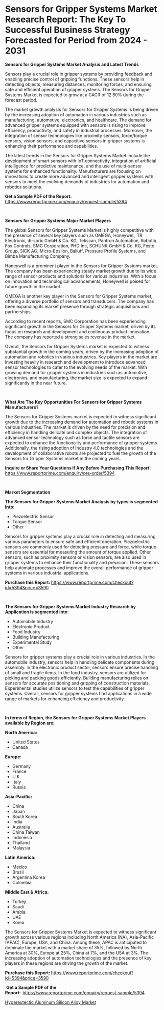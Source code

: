 <p><h1>Sensors for Gripper Systems Market Research Report: The Key To Successful Business Strategy Forecasted for Period from 2024 - 2031</h1></p><p><strong>Sensors for Gripper Systems Market Analysis and Latest Trends</strong></p>
<p><p>Sensors play a crucial role in gripper systems by providing feedback and enabling precise control of gripping functions. These sensors help in detecting objects, measuring distances, monitoring forces, and ensuring safe and efficient operation of gripper systems. The Sensors for Gripper Systems Market is expected to grow at a CAGR of 12.80% during the forecast period.</p><p>The market growth analysis for Sensors for Gripper Systems is being driven by the increasing adoption of automation in various industries such as manufacturing, automotive, electronics, and healthcare. The demand for advanced gripper systems equipped with sensors is rising to improve efficiency, productivity, and safety in industrial processes. Moreover, the integration of sensor technologies like proximity sensors, force/torque sensors, vision sensors, and capacitive sensors in gripper systems is enhancing their performance and capabilities.</p><p>The latest trends in the Sensors for Gripper Systems Market include the development of smart sensors with IoT connectivity, integration of artificial intelligence for predictive maintenance, and the use of multi-sensor systems for enhanced functionality. Manufacturers are focusing on innovations to create more advanced and intelligent gripper systems with sensors to meet the evolving demands of industries for automation and robotics solutions.</p></p>
<p><strong>Get a Sample PDF of the Report:&nbsp;</strong> <a href="https://www.reportprime.com/enquiry/request-sample/5394">https://www.reportprime.com/enquiry/request-sample/5394</a></p>
<p>&nbsp;</p>
<p><strong>Sensors for Gripper Systems Major Market Players</strong></p>
<p><p>The global Sensors for Gripper Systems Market is highly competitive with the presence of several key players such as OMEGA, Honeywell, TR Electronic, di-soric GmbH & Co. KG, Tekscan, Pantron Automation, Robotiq, Fox Controls, SMC Corporation, PHD Inc, SCHUNK GmbH & Co. KG, Festo Group, SICK AG, Micro-Epsilon, Balluff, Pressure Profile Systems, and Bimba Manufacturing Company.</p><p>Honeywell is a prominent player in the Sensors for Gripper Systems market. The company has been experiencing steady market growth due to its wide range of sensor products and solutions for various industries. With a focus on innovation and technological advancements, Honeywell is poised for future growth in the market.</p><p>OMEGA is another key player in the Sensors for Gripper Systems market, offering a diverse portfolio of sensors and transducers. The company has been expanding its market presence through strategic acquisitions and partnerships.</p><p>According to recent reports, SMC Corporation has been experiencing significant growth in the Sensors for Gripper Systems market, driven by its focus on research and development and continuous product innovation. The company has reported a strong sales revenue in the market.</p><p>Overall, the Sensors for Gripper Systems market is expected to witness substantial growth in the coming years, driven by the increasing adoption of automation and robotics in various industries. Key players in the market are investing heavily in research and development to introduce advanced sensor technologies to cater to the evolving needs of the market. With growing demand for gripper systems in industries such as automotive, electronics, and manufacturing, the market size is expected to expand significantly in the near future.</p></p>
<p>&nbsp;</p>
<p><strong>What Are The Key Opportunities For Sensors for Gripper Systems Manufacturers?</strong></p>
<p><p>The Sensors for Gripper Systems market is expected to witness significant growth due to the increasing demand for automation and robotic systems in various industries. The market is driven by the need for precision and efficiency in handling delicate and complex objects. The integration of advanced sensor technology such as force and tactile sensors are expected to enhance the functionality and performance of gripper systems. Additionally, the rising adoption of Industry 4.0 technologies and the development of collaborative robots are projected to fuel the growth of the Sensors for Gripper Systems market in the coming years.</p></p>
<p><strong>Inquire or Share Your Questions If Any Before Purchasing This Report:</strong> <a href="https://www.reportprime.com/enquiry/pre-order/5394">https://www.reportprime.com/enquiry/pre-order/5394</a></p>
<p>&nbsp;</p>
<p><strong>Market Segmentation</strong></p>
<p><strong>The Sensors for Gripper Systems Market Analysis by types is segmented into:</strong></p>
<p><ul><li>Piezoelectric Sensor</li><li>Torque Sensor</li><li>Other</li></ul></p>
<p><p>Sensors for gripper systems play a crucial role in detecting and measuring various parameters to ensure safe and efficient operation. Piezoelectric sensors are commonly used for detecting pressure and force, while torque sensors are essential for measuring the amount of torque applied. Other sensors, such as proximity sensors or vision sensors, are also used in gripper systems to enhance their functionality and precision. These sensors help automate processes and improve the overall performance of gripper systems in various industrial applications.</p></p>
<p><strong>Purchase this Report:&nbsp;</strong><a href="https://www.reportprime.com/checkout?id=5394&price=3590">https://www.reportprime.com/checkout?id=5394&price=3590</a></p>
<p>&nbsp;</p>
<p><strong>The Sensors for Gripper Systems Market Industry Research by Application is segmented into:</strong></p>
<p><ul><li>Automobile Industry</li><li>Electronic Product</li><li>Food Industry</li><li>Building Manufacturing</li><li>Experimental Study</li><li>Other</li></ul></p>
<p><p>Sensors for gripper systems play a crucial role in various industries. In the automobile industry, sensors help in handling delicate components during assembly. In the electronic product sector, sensors ensure precise handling of small and fragile items. In the food industry, sensors are utilized for picking and packing goods efficiently. Building manufacturing relies on sensors for accurate positioning and gripping of construction materials. Experimental studies utilize sensors to test the capabilities of gripper systems. Overall, sensors for gripper systems find applications in a wide range of markets for enhancing efficiency and productivity.</p></p>
<p>&nbsp;</p>
<p><strong>In terms of Region, the Sensors for Gripper Systems Market Players available by Region are:</strong></p>
<p>
    <p> <strong> North America: </strong>
        <ul>
            <li>United States</li>
            <li>Canada</li>
        </ul>
        </p> 
    <p> <strong> Europe: </strong>
        <ul>
            <li>Germany</li>
            <li>France</li>
            <li>U.K.</li>
            <li>Italy</li>
            <li>Russia</li>
        </ul>
        </p> 
    <p> <strong> Asia-Pacific: </strong>
        <ul>
            <li>China</li>
            <li>Japan</li>
            <li>South Korea</li>
            <li>India</li>
            <li>Australia</li>
            <li>China Taiwan</li>
            <li>Indonesia</li>
            <li>Thailand</li>
            <li>Malaysia</li>
        </ul>
        </p> 
    <p> <strong> Latin America: </strong>
        <ul>
            <li>Mexico</li>
            <li>Brazil</li>
            <li>Argentina Korea</li>
            <li>Colombia</li>
        </ul>
        </p> 
    <p> <strong> Middle East & Africa: </strong>
        <ul>
            <li>Turkey</li>
            <li>Saudi</li>
            <li>Arabia</li>
            <li>UAE</li>
            <li>Korea</li>
        </ul>
    </p>
    </p>
<p><p>The Sensors for Gripper Systems Market is expected to witness significant growth across various regions including North America (NA), Asia-Pacific (APAC), Europe, USA, and China. Among these, APAC is anticipated to dominate the market with a market share of 35%, followed by North America at 30%, Europe at 25%, China at 7%, and the USA at 3%. The increasing adoption of automation technologies and the presence of key players in these regions are driving the growth of the market.</p></p>
<p><strong>Purchase this Report: </strong><a href="https://www.reportprime.com/checkout?id=5394&price=3590">https://www.reportprime.com/checkout?id=5394&price=3590</a></p>
<p>&nbsp;<strong>Get a Sample PDF of the Report:&nbsp;&nbsp;</strong><a href="https://www.reportprime.com/enquiry/request-sample/5394">https://www.reportprime.com/enquiry/request-sample/5394</a></p>
<p><strong></strong></p>
<p><p><a href="https://frill-swim-3cd.notion.site/Hypereutectic-Aluminum-Silicon-Alloy-Market-Size-and-Examines-its-Market-Scope-with-a-Primary-Focu-0da65e2dac9c4ba4abbeb9c876fb0b27">Hypereutectic Aluminum Silicon Alloy Market</a></p></p>